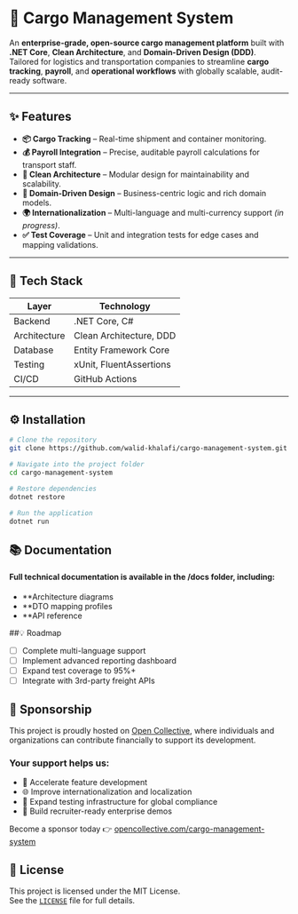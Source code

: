 # 🚚 Cargo Management System

An **enterprise-grade, open-source cargo management platform** built with **.NET Core**, **Clean Architecture**, and **Domain-Driven Design (DDD)**.  
Tailored for logistics and transportation companies to streamline **cargo tracking**, **payroll**, and **operational workflows** with globally scalable, audit-ready software.

---

## ✨ Features

- **📦 Cargo Tracking** – Real-time shipment and container monitoring.
- **💰 Payroll Integration** – Precise, auditable payroll calculations for transport staff.
- **🧠 Clean Architecture** – Modular design for maintainability and scalability.
- **📐 Domain-Driven Design** – Business-centric logic and rich domain models.
- **🌍 Internationalization** – Multi-language and multi-currency support *(in progress)*.
- **✅ Test Coverage** – Unit and integration tests for edge cases and mapping validations.

---

## 🧰 Tech Stack

| Layer        | Technology               |
|--------------|---------------------------|
| Backend      | .NET Core, C#             |
| Architecture | Clean Architecture, DDD   |
| Database     | Entity Framework Core     |
| Testing      | xUnit, FluentAssertions   |
| CI/CD        | GitHub Actions            |

---

## ⚙️ Installation

```bash
# Clone the repository
git clone https://github.com/walid-khalafi/cargo-management-system.git

# Navigate into the project folder
cd cargo-management-system

# Restore dependencies
dotnet restore

# Run the application
dotnet run
```

## 📚 Documentation
#### Full technical documentation is available in the /docs folder, including:

- **Architecture diagrams
- **DTO mapping profiles
- **API reference

##💡 Roadmap
- [ ] Complete multi-language support  
- [ ] Implement advanced reporting dashboard  
- [ ] Expand test coverage to 95%+  
- [ ] Integrate with 3rd-party freight APIs  

## 🤝 Sponsorship

This project is proudly hosted on [Open Collective](https://opencollective.com/cargo-management-system), where individuals and organizations can contribute financially to support its development.

### Your support helps us:

- 🚀 Accelerate feature development  
- 🌐 Improve internationalization and localization  
- 🧪 Expand testing infrastructure for global compliance  
- 🎯 Build recruiter-ready enterprise demos  

Become a sponsor today 👉 [opencollective.com/cargo-management-system](https://opencollective.com/cargo-management-system)



## 📜 License
This project is licensed under the MIT License.  
See the [`LICENSE`](./LICENSE) file for full details.





